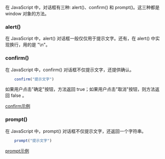 
在 JavaScript 中，对话框有三种: alert()、confirm() 和 prompt()。这三种都是 window 对象的方法。

### alert()

在 JavaScript 中，alert() 对话框一般仅仅用于提示文字。还有，在 alert() 中实现换行，用的是 "\n"。


### confirm()

在 JavaScript 中，confirm() 对话框不仅提示文字，还提供确认。

```js
    confirm("提示文字")
```
如果用户点击"确定"按钮，方法返回 true；如果用户点击"取消"按钮，则方法返回 false 。

[confirm示例](t/03_confirm.html)


### prompt()

在 JavaScript 中，prompt() 对话框不仅提示文字，还返回一个字符串。

```js
    prompt("提示文字")
```

[prompt示例](t/03_prompt.html)

